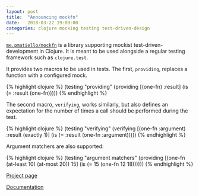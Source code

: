 ```yaml
---
layout: post
title:  "Announcing mockfn"
date:   2018-03-22 19:00:00
categories: clojure mocking testing test-driven-design
---
```


[`me.pmatiello/mockfn`](https://github.com/pmatiello/mockfn) is a library
supporting mockist test-driven-development in Clojure. It is meant to be used
alongside a regular testing framework such as `clojure.test`.

It provides two macros to be used in tests. The first, `providing`, replaces a
function with a configured mock.

{% highlight clojure %}
(testing "providing"
  (providing [(one-fn) :result]
    (is (= :result (one-fn)))))
{% endhighlight %}

The second macro, `verifying`, works similarly, but also defines an expectation
for the number of times a call should be performed during the test.

{% highlight clojure %}
(testing "verifying"
  (verifying [(one-fn :argument) :result (exactly 1)]
    (is (= :result (one-fn :argument)))))
{% endhighlight %}

Argument matchers are also supported:

{% highlight clojure %}
(testing "argument matchers"
  (providing [(one-fn (at-least 10) (at-most 20)) 15]
    (is (= 15 (one-fn 12 18))))))
{% endhighlight %}

[Project page](https://github.com/pmatiello/mockfn)

[Documentation](https://cljdoc.org/d/me.pmatiello/mockfn/)

